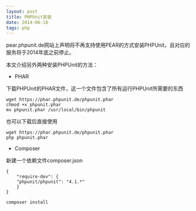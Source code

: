 ```yaml
---
layout: post
title: PHPUnit安装
date: 2014-06-10
tags: php
---
```


pear.phpunit.de网站上声明将不再支持使用PEAR的方式安装PHPUnit，且对应的服务将于2014年底之前停止。

本文介绍另外两种安装PHPUnit的方法：

* PHAR

下载PHPUnit的PHAR文件，这一个文件包含了所有运行PHPUnit所需要的东西

    wget https://phar.phpunit.de/phpunit.phar
	chmod +x phpunit.phar
	mv phpunit.phar /usr/local/bin/phpunit
	
也可以下载后直接使用

    wget https://phar.phpunit.de/phpunit.phar
	php phpunit.phar
	
* Composer

新建一个依赖文件composer.json

    {
        "require-dev": {
        "phpunit/phpunit": "4.1.*"
        }
    }

	composer install

